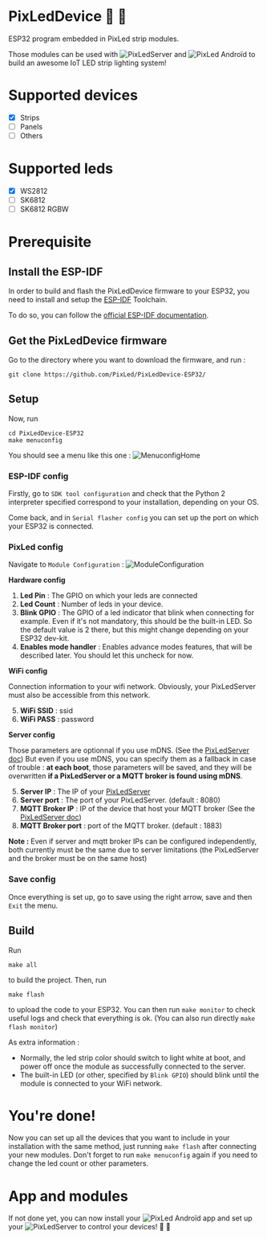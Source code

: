 # PixLedDevice :sheep: :rainbow:
ESP32 program embedded in PixLed strip modules.

Those modules can be used with ![PixLedServer](https://github.com/PaulBreugnot/PixLedServer) and ![PixLed Androïd](https://github.com/PaulBreugnot/PixLedAndroid) to build an awesome IoT LED strip lighting system!

# Supported devices

- [x] Strips
- [ ] Panels
- [ ] Others

# Supported leds

- [x] WS2812
- [ ] SK6812
- [ ] SK6812 RGBW

# Prerequisite
## Install the ESP-IDF
In order to build and flash the PixLedDevice firmware to your ESP32, you need to install and setup the [ESP-IDF](https://docs.espressif.com/projects/esp-idf/en/latest/) Toolchain.

To do so, you can follow the [official ESP-IDF documentation](https://docs.espressif.com/projects/esp-idf/en/latest/get-started/index.html#step-1-set-up-the-toolchain).

## Get the PixLedDevice firmware
Go to the directory where you want to download the firmware, and run :
```
git clone https://github.com/PixLed/PixLedDevice-ESP32/
```

## Setup
Now, run 
```
cd PixLedDevice-ESP32
make menuconfig
```
You should see a menu like this one :
![MenuconfigHome](https://github.com/PixLed/PixLedDevice-ESP32/blob/master/docs/pictures/menuconfig_home.png)

### ESP-IDF config
Firstly, go to `SDK tool configuration` and check that the Python 2 interpreter specified correspond to your installation, depending on your OS.

Come back, and in `Serial flasher config` you can set up the port on which your ESP32 is connected.

### PixLed config
Navigate to `Module Configuration` :
![ModuleConfiguration](https://github.com/PixLed/PixLedDevice-ESP32/blob/master/docs/pictures/ModuleConfiguration.png)

**Hardware config**
1. **Led Pin** : The GPIO on which your leds are connected
2. **Led Count** : Number of leds in your device.
3. **Blink GPIO** : The GPIO of a led indicator that blink when connecting for example. Even if it's not mandatory, this should be the built-in LED. So the default value is 2 there, but this might change depending on your ESP32 dev-kit.
4. **Enables mode handler** : Enables advance modes features, that will be described later. You should let this uncheck for now.

**WiFi config**

Connection information to your wifi network. Obviously, your PixLedServer must also be accessible from this network.

5. **WiFi SSID** : ssid
6. **WiFi PASS** : password

**Server config**

Those parameters are optionnal if you use mDNS. (See the [PixLedServer doc](https://github.com/PixLed/PixLedServer#avahi))
But even if you use mDNS, you can specify them as a fallback in case of trouble : **at each boot**, those parameters will be saved, and they will be overwritten **if a PixLedServer or a MQTT broker is found using mDNS**.

5. **Server IP** : The IP of your [PixLedServer](https://github.com/PixLed/PixLedServer)
6. **Server port** : The port of your PixLedServer. (default : 8080)
7. **MQTT Broker IP** : IP of the device that host your MQTT broker (See the [PixLedServer doc](https://github.com/PixLed/PixLedServer#mosquitto))
8. **MQTT Broker port** : port of the MQTT broker. (default : 1883)

**Note :** Even if server and mqtt broker IPs can be configured independently, both currently must be the same due to server limitations (the PixLedServer and the broker must be on the same host)

### Save config
Once everything is set up, go to save using the right arrow, save and then `Exit` the menu.

## Build
Run
```
make all
```
to build the project.
Then, run
```
make flash
```
to upload the code to your ESP32. You can then run `make monitor` to check useful logs and check that everything is ok. (You can also run directly `make flash monitor`)

As extra information : 
* Normally, the led strip color should switch to light white at boot, and power off once the module as successfully connected to the server.
* The built-in LED (or other, specified by `Blink GPIO`) should blink until the module is connected to your WiFi network.

# You're done!
Now you can set up all the devices that you want to include in your installation with the same method, just running `make flash` after connecting your new modules. Don't forget to run `make menuconfig` again if you need to change the led count or other parameters.

# App and modules
If not done yet, you can now install your ![PixLed Androïd app](https://github.com/PaulBreugnot/PixLedAndroid) and set up your ![PixLedServer](https://github.com/PaulBreugnot/PixLedServer) to control your devices! :sheep: :rainbow:
